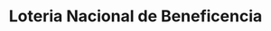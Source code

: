 ---
title: "Loteria Nacional de Beneficencia"
url: /san-salvador/loteria-nacional-de-beneficencia/
shop: Lotterie
---